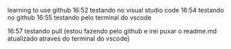 learning to use github
16:52 testando no visual studio code
16:54 testando no github
16:55 testando pelo terminal do vscode

16:57 testando pull (estou fazendo pelo github e irei puxar o readme.md atualizado atraves do terminal do vscode)
